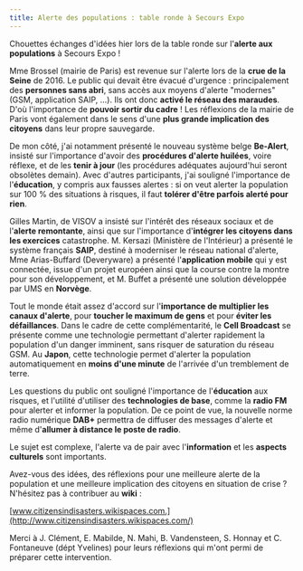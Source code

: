 ```yaml
---
title: Alerte des populations : table ronde à Secours Expo
---
```


Chouettes échanges d'idées hier lors de la table ronde sur l'**alerte aux populations** à Secours Expo !

Mme Brossel (mairie de Paris) est revenue sur l'alerte lors de la **crue de la Seine** de 2016. Le public qui devait être évacué d'urgence : principalement des **personnes sans abri**, sans accès aux moyens d'alerte "modernes" (GSM, application SAIP, ...). Ils ont donc **activé le réseau des maraudes**. D'où l'importance de **pouvoir sortir du cadre** ! Les réflexions de la mairie de Paris vont également dans le sens d'une **plus grande implication des citoyens** dans leur propre sauvegarde.

De mon côté, j'ai notamment présenté le nouveau système belge **Be-Alert**, insisté sur l'importance d'avoir des **procédures d'alerte huilées**, voire réflexe, et de les **tenir à jour** (les procédures adéquates aujourd'hui seront obsolètes demain). Avec d'autres participants, j'ai souligné l'importance de l'**éducation**, y compris aux fausses alertes : si on veut alerter la population sur 100 % des situations à risques, il faut **tolérer d'être parfois alerté pour rien**.

Gilles Martin, de VISOV a insisté sur l'intérêt des réseaux sociaux et de l'**alerte remontante**, ainsi que sur l'importance d'**intégrer les citoyens dans les exercices** catastrophe. M. Kersazi (Ministère de l'Intérieur) a présenté le système français **SAIP**, destiné à moderniser le réseau national d'alerte, Mme Arias-Buffard (Deveryware) a présenté l'**application mobile** qui y est connectée, issue d'un projet européen ainsi que la course contre la montre pour son développement, et M. Buffet a présenté une solution développée par UMS en **Norvège**.

Tout le monde était assez d'accord sur l'**importance de multiplier les canaux d'alerte**, pour **toucher le maximum de gens** et pour **éviter les défaillances**. Dans le cadre de cette complémentarité, le **Cell Broadcast** se présente comme une technologie permettant d'alerter rapidement la population d'un danger imminent, sans risquer de saturation du réseau GSM. Au **Japon**, cette technologie permet d'alerter la population automatiquement en **moins d'une minute** de l'arrivée d'un tremblement de terre.

Les questions du public ont souligné l'importance de l'**éducation** aux risques, et l'utilité d'utiliser des **technologies de base**, comme la **radio FM** pour alerter et informer la population. De ce point de vue, la nouvelle norme radio numérique **DAB+** permettra de diffuser des messages d'alerte et même d'**allumer à distance le poste de radio**.

Le sujet est complexe, l'alerte va de pair avec l'**information** et les **aspects culturels** sont importants.

Avez-vous des idées, des réflexions pour une meilleure alerte de la population et une meilleure implication des citoyens en situation de crise ? N'hésitez pas à contribuer au **wiki** :

[www.citizensindisasters.wikispaces.com.](http://www.citizensindisasters.wikispaces.com/)

Merci à J. Clément, E. Mabilde, N. Mahi, B. Vandensteen, S. Honnay et C. Fontaneuve (dépt Yvelines) pour leurs réflexions qui m'ont permi de préparer cette intervention.


